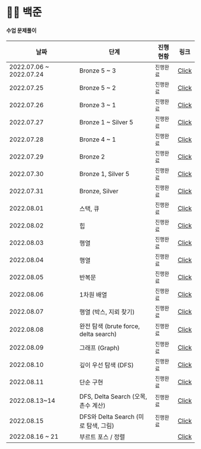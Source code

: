 # 🧑‍💻 백준

#### **수업 문제풀이**

| 날짜                    | 단계                                  | 진행 현황  | 링크                                                         |
| ----------------------- | ------------------------------------- | ---------- | ------------------------------------------------------------ |
| 2022.07.06 ~ 2022.07.24 | Bronze 5 ~ 3                          | `진행완료` | [Click](https://github.com/jejoonlee/baekjoon/tree/master/20220706_20220724) |
| 2022.07.25              | Bronze 5 ~ 2                          | `진행완료` | [Click](https://github.com/jejoonlee/baekjoon/tree/master/20220725) |
| 2022.07.26              | Bronze 3 ~ 1                          | `진행완료` | [Click](https://github.com/jejoonlee/baekjoon/tree/master/20220726) |
| 2022.07.27              | Bronze 1 ~ Silver 5                   | `진행완료` | [Click](https://github.com/jejoonlee/baekjoon/tree/master/20220727) |
| 2022.07.28              | Bronze 4 ~ 1                          | `진행완료` | [Click](https://github.com/jejoonlee/baekjoon/tree/master/20220728) |
| 2022.07.29              | Bronze 2                              | `진행완료` | [Click](https://github.com/jejoonlee/baekjoon/tree/master/20220729) |
| 2022.07.30              | Bronze 1, Silver 5                    | `진행완료` | [Click](https://github.com/jejoonlee/baekjoon/tree/master/20220730) |
| 2022.07.31              | Bronze, Silver                        | `진행완료` | [Click](https://github.com/jejoonlee/baekjoon/tree/master/20220731) |
| 2022.08.01              | 스택, 큐                              | `진행완료` | [Click](https://github.com/jejoonlee/baekjoon/tree/master/20220801) |
| 2022.08.02              | 힙                                    | `진행완료` | [Click](https://github.com/jejoonlee/baekjoon/tree/master/20220802) |
| 2022.08.03              | 행열                                  | `진행완료` | [Click](https://github.com/jejoonlee/baekjoon/tree/master/20220803) |
| 2022.08.04              | 행열                                  | `진행완료` | [Click](https://github.com/jejoonlee/baekjoon/tree/master/20220804) |
| 2022.08.05              | 반복문                                | `진행완료` | [Click](https://github.com/jejoonlee/baekjoon/tree/master/20220805) |
| 2022.08.06              | 1차원 배열                            | `진행완료` | [Click](https://github.com/jejoonlee/baekjoon/tree/master/20220806) |
| 2022.08.07              | 행열 (박스, 지뢰 찾기)                | `진행완료` | [Click](https://github.com/jejoonlee/baekjoon/tree/master/20220807) |
| 2022.08.08              | 완전 탐색 (brute force, delta search) | `진행완료` | [Click](https://github.com/jejoonlee/baekjoon/tree/master/20220808) |
| 2022.08.09              | 그래프 (Graph)                        | `진행완료` | [Click](https://github.com/jejoonlee/baekjoon/tree/master/20220809) |
| 2022.08.10              | 깊이 우선 탐색 (DFS)                  | `진행완료` | [Click](https://github.com/jejoonlee/baekjoon/tree/master/20220810) |
| 2022.08.11              | 단순 구현                             | `진행완료` | [Click](https://github.com/jejoonlee/baekjoon/tree/master/20220811) |
| 2022.08.13~14           | DFS, Delta Search (오목, 촌수 계산)   | `진행완료` | [Click](https://github.com/jejoonlee/baekjoon/tree/master/20220813_14) |
| 2022.08.15              | DFS와 Delta Search (미로 탐색, 그림)  | `진행완료` | [Click](https://github.com/jejoonlee/baekjoon/tree/master/20220815) |
| 2022.08.16 ~ 21         | 부르트 포스 / 정렬                    |            | [Click](https://github.com/jejoonlee/baekjoon/tree/master/20220816_21) |

